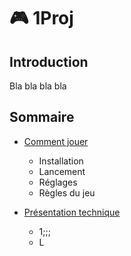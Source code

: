 # 🎮 1Proj

## Introduction

Bla bla bla bla



## Sommaire

* [Comment jouer](broken-reference)
  * Installation
  * Lancement
  * Réglages
  * Règles du jeu
*   [Présentation technique](broken-reference)

    * 1;;;
    * L


